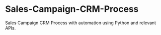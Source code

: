 # Sales-Campaign-CRM-Process
Sales Campaign CRM Process with automation using Python and relevant APIs.
